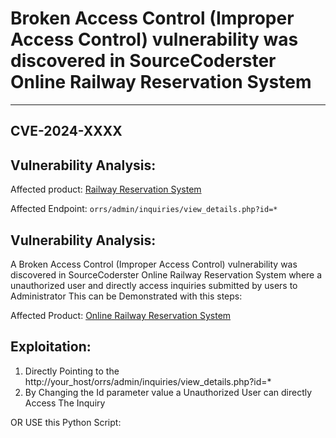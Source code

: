 # Broken Access Control (Improper Access Control) vulnerability was discovered in SourceCoderster Online Railway Reservation System 
---
## CVE-2024-XXXX

Vulnerability Analysis:
---

Affected product: [Railway Reservation System](https://www.sourcecodester.com/php/15121/online-railway-reservation-system-phpoop-project-free-source-code.html)

Affected Endpoint: `orrs/admin/inquiries/view_details.php?id=*`

Vulnerability Analysis:
---

A Broken Access Control (Improper Access Control) vulnerability was discovered in SourceCoderster Online Railway Reservation System  where a unauthorized user and directly access inquiries submitted by users to Administrator This can be Demonstrated with this steps:

Affected Product: [Online Railway Reservation System](https://www.sourcecodester.com/php/15121/online-railway-reservation-system-phpoop-project-free-source-code.html)
 

Exploitation:
---

1. Directly Pointing to the http://your_host/orrs/admin/inquiries/view_details.php?id=*  
2. By Changing the Id  parameter value a Unauthorized User can directly Access The Inquiry


OR USE this Python Script:

